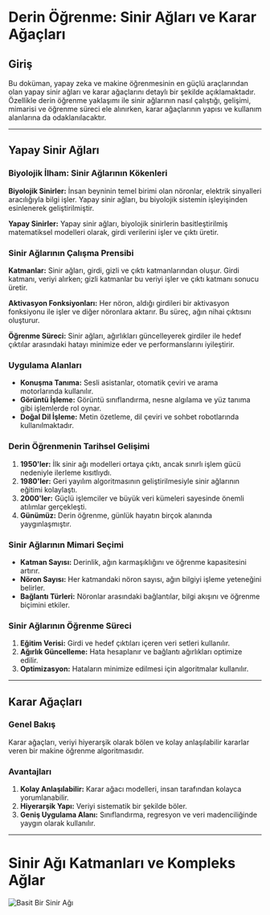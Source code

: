 # Derin Öğrenme: Sinir Ağları ve Karar Ağaçları

## Giriş
Bu doküman, yapay zeka ve makine öğrenmesinin en güçlü araçlarından olan yapay sinir ağları ve karar ağaçlarını detaylı bir şekilde açıklamaktadır. Özellikle derin öğrenme yaklaşımı ile sinir ağlarının nasıl çalıştığı, gelişimi, mimarisi ve öğrenme süreci ele alınırken, karar ağaçlarının yapısı ve kullanım alanlarına da odaklanılacaktır.

---

## Yapay Sinir Ağları

### Biyolojik İlham: Sinir Ağlarının Kökenleri
**Biyolojik Sinirler:** İnsan beyninin temel birimi olan nöronlar, elektrik sinyalleri aracılığıyla bilgi işler. Yapay sinir ağları, bu biyolojik sistemin işleyişinden esinlenerek geliştirilmiştir.

**Yapay Sinirler:** Yapay sinir ağları, biyolojik sinirlerin basitleştirilmiş matematiksel modelleri olarak, girdi verilerini işler ve çıktı üretir.

### Sinir Ağlarının Çalışma Prensibi
**Katmanlar:** Sinir ağları, girdi, gizli ve çıktı katmanlarından oluşur. Girdi katmanı, veriyi alırken; gizli katmanlar bu veriyi işler ve çıktı katmanı sonucu üretir.

**Aktivasyon Fonksiyonları:** Her nöron, aldığı girdileri bir aktivasyon fonksiyonu ile işler ve diğer nöronlara aktarır. Bu süreç, ağın nihai çıktısını oluşturur.

**Öğrenme Süreci:** Sinir ağları, ağırlıkları güncelleyerek girdiler ile hedef çıktılar arasındaki hatayı minimize eder ve performanslarını iyileştirir.

### Uygulama Alanları
- **Konuşma Tanıma:** Sesli asistanlar, otomatik çeviri ve arama motorlarında kullanılır.
- **Görüntü İşleme:** Görüntü sınıflandırma, nesne algılama ve yüz tanıma gibi işlemlerde rol oynar.
- **Doğal Dil İşleme:** Metin özetleme, dil çeviri ve sohbet robotlarında kullanılmaktadır.

### Derin Öğrenmenin Tarihsel Gelişimi
1. **1950'ler:** İlk sinir ağı modelleri ortaya çıktı, ancak sınırlı işlem gücü nedeniyle ilerleme kısıtlıydı.
2. **1980'ler:** Geri yayılım algoritmasının geliştirilmesiyle sinir ağlarının eğitimi kolaylaştı.
3. **2000'ler:** Güçlü işlemciler ve büyük veri kümeleri sayesinde önemli atılımlar gerçekleşti.
4. **Günümüz:** Derin öğrenme, günlük hayatın birçok alanında yaygınlaşmıştır.

### Sinir Ağlarının Mimari Seçimi
- **Katman Sayısı:** Derinlik, ağın karmaşıklığını ve öğrenme kapasitesini artırır.
- **Nöron Sayısı:** Her katmandaki nöron sayısı, ağın bilgiyi işleme yeteneğini belirler.
- **Bağlantı Türleri:** Nöronlar arasındaki bağlantılar, bilgi akışını ve öğrenme biçimini etkiler.

### Sinir Ağlarının Öğrenme Süreci
1. **Eğitim Verisi:** Girdi ve hedef çıktıları içeren veri setleri kullanılır.
2. **Ağırlık Güncelleme:** Hata hesaplanır ve bağlantı ağırlıkları optimize edilir.
3. **Optimizasyon:** Hataların minimize edilmesi için algoritmalar kullanılır.

---

## Karar Ağaçları

### Genel Bakış
Karar ağaçları, veriyi hiyerarşik olarak bölen ve kolay anlaşılabilir kararlar veren bir makine öğrenme algoritmasıdır.

### Avantajları
1. **Kolay Anlaşılabilir:** Karar ağacı modelleri, insan tarafından kolayca yorumlanabilir.
2. **Hiyerarşik Yapı:** Veriyi sistematik bir şekilde böler.
3. **Geniş Uygulama Alanı:** Sınıflandırma, regresyon ve veri madenciliğinde yaygın olarak kullanılır.

---




# Sinir Ağı Katmanları ve Kompleks Ağlar
![Basit Bir Sinir Ağı](https://github.com/user-attachments/assets/31a09b2a-e6ca-4648-9f1e-69d3776f0580)
